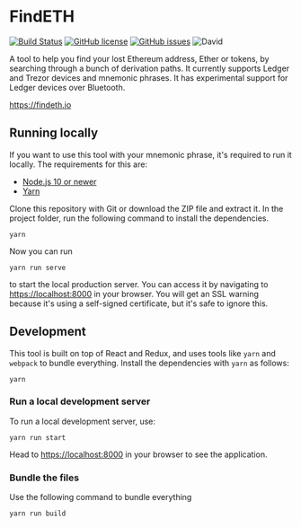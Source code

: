 # FindETH

[![Build Status](https://travis-ci.com/Mrtenz/FindETH.svg?branch=master)](https://travis-ci.com/Mrtenz/FindETH) [![GitHub license](https://img.shields.io/github/license/Mrtenz/FindETH.svg)](https://github.com/Mrtenz/FindETH/blob/master/LICENSE) [![GitHub issues](https://img.shields.io/github/issues/Mrtenz/FindETH.svg)](https://github.com/Mrtenz/FindETH/issues) ![David](https://img.shields.io/david/Mrtenz/FindETH.svg)

A tool to help you find your lost Ethereum address, Ether or tokens, by searching through a bunch of derivation paths. It currently supports Ledger and Trezor devices and mnemonic phrases. It has experimental support for Ledger devices over Bluetooth.

<https://findeth.io>

## Running locally

If you want to use this tool with your mnemonic phrase, it's required to run it locally. The requirements for this are:

* [Node.js 10 or newer](https://nodejs.org/)
* [Yarn](https://yarnpkg.com/)

Clone this repository with Git or download the ZIP file and extract it. In the project folder, run the following command to install the dependencies.

```
yarn
```

Now you can run

```
yarn run serve
```

to start the local production server. You can access it by navigating to <https://localhost:8000> in your browser. You will get an SSL warning because it's using a self-signed certificate, but it's safe to ignore this.

## Development

This tool is built on top of React and Redux, and uses tools like `yarn` and `webpack` to bundle everything. Install the dependencies with `yarn` as follows:

```
yarn
```

### Run a local development server

To run a local development server, use:

```
yarn run start
```

Head to <https://localhost:8000> in your browser to see the application.

### Bundle the files

Use the following command to bundle everything

```
yarn run build
```
